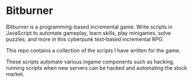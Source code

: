 # Bitburner

Bitburner is a programming-based incremental game. Write scripts in JavaScript to automate gameplay, learn skills, play minigames, solve puzzles, and more in this cyberpunk text-based incremental RPG.

This repo contains a collection of the scripts I have written for the game. 

These scripts automate various ingame components such as hacking, running scripts when new servers can be hacked and automating the stock market. 
